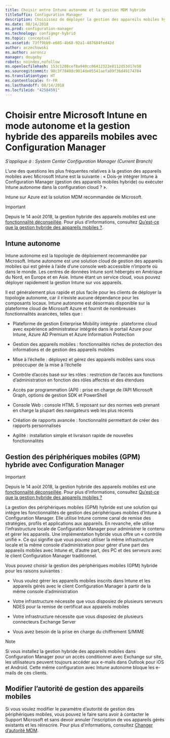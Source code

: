 ```yaml
---
title: Choisir entre Intune autonome et la gestion MDM hybride
titleSuffix: Configuration Manager
description: Choisissez de déployer la gestion des appareils mobiles hybride avec Intune et Configuration Manager ou d’exécuter Intune de façon autonome.
ms.date: 08/14/2018
ms.prod: configuration-manager
ms.technology: configmgr-hybrid
ms.topic: conceptual
ms.assetid: 73ff9bb9-e605-4b68-92a1-487684fed42d
author: aczechowski
ms.author: aaroncz
manager: dougeby
robots: noindex,nofollow
ms.openlocfilehash: 153c1208cef8a940cc06412322e8112d53d17e58
ms.sourcegitcommit: 98c3f7848dc9014de05541aefa09f36d49174784
ms.translationtype: HT
ms.contentlocale: fr-FR
ms.lasthandoff: 08/14/2018
ms.locfileid: "42584591"
---
```

# <a name="choose-between-microsoft-intune-standalone-and-hybrid-mdm-with-configuration-manager"></a>Choisir entre Microsoft Intune en mode autonome et la gestion hybride des appareils mobiles avec Configuration Manager

*S’applique à : System Center Configuration Manager (Current Branch)*

L’une des questions les plus fréquentes relatives à la gestion des appareils mobiles avec Microsoft Intune est la suivante : « Dois-je intégrer Intune à Configuration Manager (gestion des appareils mobiles hybride) ou exécuter Intune autonome dans la configuration cloud ? ». 

Intune sur Azure est la solution MDM recommandée de Microsoft.     


> [!Important]  
> Depuis le 14 août 2018, la gestion hybride des appareils mobiles est une [fonctionnalité déconseillée](/sccm/core/plan-design/changes/deprecated/removed-and-deprecated-cmfeatures). Pour plus d’informations, consultez [Qu’est-ce que la gestion hybride des appareils mobiles ?](/sccm/mdm/understand/hybrid-mobile-device-management).<!--Intune feature 2683117-->  


 
## <a name="intune-standalone"></a>Intune autonome

Intune autonome est la topologie de déploiement recommandée par Microsoft. Intune autonome est une solution cloud de gestion des appareils mobiles qui est gérée à l’aide d’une console web accessible n’importe où dans le monde. Les centres de données Intune sont hébergés en Amérique du Nord, en Europe et en Asie. Intune étant un service cloud, vous pouvez déployer rapidement la gestion Intune sur vos appareils.

Il est généralement plus rapide et plus facile pour les clients de déployer la topologie autonome, car il n’existe aucune dépendance pour les composants locaux. Intune autonome est désormais disponible sur la plateforme cloud de Microsoft Azure et fournit de nombreuses fonctionnalités avancées, telles que :  

- Plateforme de gestion Enterprise Mobility intégrée : plateforme cloud avec expérience administrateur intégrée dans le portail Azure pour Intune, Azure AD Premium et Azure Information Protection  

- Gestion des appareils mobiles : fonctionnalités riches de protection des informations et de gestion des appareils mobiles  

- Mise à l’échelle : déployez et gérez des appareils mobiles sans vous préoccuper de la mise à l’échelle  

- Contrôle d’accès basé sur les rôles : restriction de l’accès aux fonctions d’administration en fonction des rôles affectés et des étendues  

- Accès par programmation (API) : prise en charge de l’API Microsoft Graph, options de gestion SDK et PowerShell  

- Console Web : console HTML 5 reposant sur des normes web prenant en charge la plupart des navigateurs web les plus récents  

- Création de rapports avancée : fonctionnalité permettant de créer des rapports personnalisés  

- Agilité : installation simple et livraison rapide de nouvelles fonctionnalités  



## <a name="hybrid-mdm-with-configuration-manager"></a>Gestion des périphériques mobiles (GPM) hybride avec Configuration Manager

> [!Important]  
> Depuis le 14 août 2018, la gestion hybride des appareils mobiles est une [fonctionnalité déconseillée](/sccm/core/plan-design/changes/deprecated/removed-and-deprecated-cmfeatures). Pour plus d’informations, consultez [Qu’est-ce que la gestion hybride des appareils mobiles ?](/sccm/mdm/understand/hybrid-mobile-device-management)  

La gestion des périphériques mobiles (GPM) hybride est une solution qui intègre les fonctionnalités de gestion des périphériques mobiles d’Intune à Configuration Manager. Elle utilise Intune comme canal de remise des stratégies, profils et applications aux appareils. En revanche, elle utilise l’infrastructure locale de Configuration Manager pour administrer le contenu et gérer les appareils. Une implémentation hybride vous offre un « contrôle unifié ». Ce qui signifie que vous pouvez utiliser la même infrastructure locale et la même console d’administration pour gérer d’une part des appareils mobiles avec Intune et, d’autre part, des PC et des serveurs avec le client Configuration Manager traditionnel. 

Vous pouvez choisir la gestion des périphériques mobiles (GPM) hybride pour les raisons suivantes :  

- Vous voulez gérer les appareils mobiles inscrits dans Intune et les appareils gérés avec le client Configuration Manager à partir de la même console d’administration  

- Votre infrastructure nécessite que vous disposiez de plusieurs serveurs NDES pour la remise de certificat aux appareils mobiles  

- Votre infrastructure nécessite que vous disposiez de plusieurs connecteurs Exchange Server  

- Vous avez besoin de la prise en charge du chiffrement S/MIME

> [!Note]  
> Si vous installez la gestion hybride des appareils mobiles dans Configuration Manager pour un accès conditionnel avec Exchange sur site, les utilisateurs peuvent toujours accéder aux e-mails dans Outlook pour iOS et Android. Cette même configuration avec Intune autonome bloque les e-mails de ces clients.<!--Intune bug 2285890-->  



## <a name="change-the-mdm-authority"></a>Modifier l’autorité de gestion des appareils mobiles

Si vous voulez modifier le paramètre d’autorité de gestion des périphériques mobiles, vous pouvez le faire sans avoir à contacter le Support Microsoft et sans devoir annuler l’inscription de vos appareils gérés existants et les réinscrire. Pour plus d’informations, consultez [Changer d’autorité MDM](/sccm/mdm/deploy-use/change-mdm-authority).

